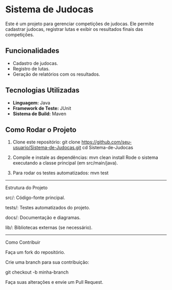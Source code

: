 # Sistema de Judocas

Este é um projeto para gerenciar competições de judocas. Ele permite cadastrar judocas, registrar lutas e exibir os resultados finais das competições.

## Funcionalidades
- Cadastro de judocas.
- Registro de lutas.
- Geração de relatórios com os resultados.

## Tecnologias Utilizadas
- **Linguagem:** Java
- **Framework de Teste:** JUnit
- **Sistema de Build:** Maven

## Como Rodar o Projeto
1. Clone este repositório:
   git clone https://github.com/seu-usuario/Sistema-de-Judocas.git
   cd Sistema-de-Judocas
   
2. Compile e instale as dependências:
mvn clean install
Rode o sistema executando a classe principal (em src/main/java).

3. Para rodar os testes automatizados:
mvn test

-------------------------------
Estrutura do Projeto

src/: Código-fonte principal.

tests/: Testes automatizados do projeto.

docs/: Documentação e diagramas.

lib/: Bibliotecas externas (se necessário).

-------------------------------

Como Contribuir

Faça um fork do repositório.

Crie uma branch para sua contribuição:

git checkout -b minha-branch

Faça suas alterações e envie um Pull Request.



